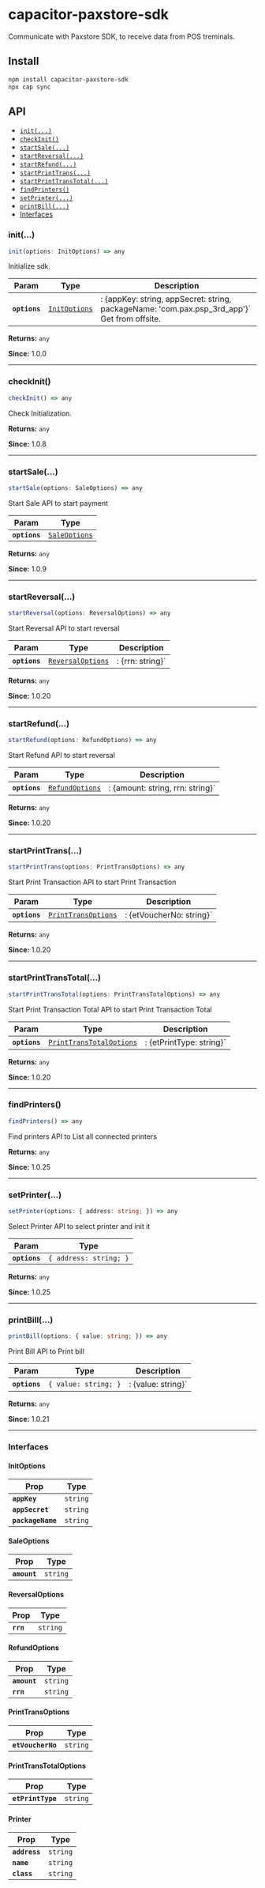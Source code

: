 # capacitor-paxstore-sdk

Communicate with Paxstore SDK, to receive data from POS treminals.

## Install

```bash
npm install capacitor-paxstore-sdk
npx cap sync
```

## API

<docgen-index>

- [`init(...)`](#init)
- [`checkInit()`](#checkinit)
- [`startSale(...)`](#startsale)
- [`startReversal(...)`](#startreversal)
- [`startRefund(...)`](#startrefund)
- [`startPrintTrans(...)`](#startprinttrans)
- [`startPrintTransTotal(...)`](#startprinttranstotal)
- [`findPrinters()`](#findprinters)
- [`setPrinter(...)`](#setprinter)
- [`printBill(...)`](#printbill)
- [Interfaces](#interfaces)

</docgen-index>

<docgen-api>
<!--Update the source file JSDoc comments and rerun docgen to update the docs below-->

### init(...)

```typescript
init(options: InitOptions) => any
```

Initialize sdk.

| Param         | Type                                                | Description                                                                                  |
| ------------- | --------------------------------------------------- | -------------------------------------------------------------------------------------------- |
| **`options`** | <code><a href="#initoptions">InitOptions</a></code> | : {appKey: string, appSecret: string, packageName: 'com.pax.psp_3rd_app'}` Get from offsite. |

**Returns:** <code>any</code>

**Since:** 1.0.0

---

### checkInit()

```typescript
checkInit() => any
```

Check Initialization.

**Returns:** <code>any</code>

**Since:** 1.0.8

---

### startSale(...)

```typescript
startSale(options: SaleOptions) => any
```

Start Sale
API to start payment

| Param         | Type                                                |
| ------------- | --------------------------------------------------- |
| **`options`** | <code><a href="#saleoptions">SaleOptions</a></code> |

**Returns:** <code>any</code>

**Since:** 1.0.9

---

### startReversal(...)

```typescript
startReversal(options: ReversalOptions) => any
```

Start Reversal
API to start reversal

| Param         | Type                                                        | Description      |
| ------------- | ----------------------------------------------------------- | ---------------- |
| **`options`** | <code><a href="#reversaloptions">ReversalOptions</a></code> | : {rrn: string}` |

**Returns:** <code>any</code>

**Since:** 1.0.20

---

### startRefund(...)

```typescript
startRefund(options: RefundOptions) => any
```

Start Refund
API to start reversal

| Param         | Type                                                    | Description                      |
| ------------- | ------------------------------------------------------- | -------------------------------- |
| **`options`** | <code><a href="#refundoptions">RefundOptions</a></code> | : {amount: string, rrn: string}` |

**Returns:** <code>any</code>

**Since:** 1.0.20

---

### startPrintTrans(...)

```typescript
startPrintTrans(options: PrintTransOptions) => any
```

Start Print Transaction
API to start Print Transaction

| Param         | Type                                                            | Description              |
| ------------- | --------------------------------------------------------------- | ------------------------ |
| **`options`** | <code><a href="#printtransoptions">PrintTransOptions</a></code> | : {etVoucherNo: string}` |

**Returns:** <code>any</code>

**Since:** 1.0.20

---

### startPrintTransTotal(...)

```typescript
startPrintTransTotal(options: PrintTransTotalOptions) => any
```

Start Print Transaction Total
API to start Print Transaction Total

| Param         | Type                                                                      | Description              |
| ------------- | ------------------------------------------------------------------------- | ------------------------ |
| **`options`** | <code><a href="#printtranstotaloptions">PrintTransTotalOptions</a></code> | : {etPrintType: string}` |

**Returns:** <code>any</code>

**Since:** 1.0.20

---

### findPrinters()

```typescript
findPrinters() => any
```

Find printers
API to List all connected printers

**Returns:** <code>any</code>

**Since:** 1.0.25

---

### setPrinter(...)

```typescript
setPrinter(options: { address: string; }) => any
```

Select Printer
API to select printer and init it

| Param         | Type                              |
| ------------- | --------------------------------- |
| **`options`** | <code>{ address: string; }</code> |

**Returns:** <code>any</code>

**Since:** 1.0.25

---

### printBill(...)

```typescript
printBill(options: { value: string; }) => any
```

Print Bill
API to Print bill

| Param         | Type                            | Description        |
| ------------- | ------------------------------- | ------------------ |
| **`options`** | <code>{ value: string; }</code> | : {value: string}` |

**Returns:** <code>any</code>

**Since:** 1.0.21

---

### Interfaces

#### InitOptions

| Prop              | Type                |
| ----------------- | ------------------- |
| **`appKey`**      | <code>string</code> |
| **`appSecret`**   | <code>string</code> |
| **`packageName`** | <code>string</code> |

#### SaleOptions

| Prop         | Type                |
| ------------ | ------------------- |
| **`amount`** | <code>string</code> |

#### ReversalOptions

| Prop      | Type                |
| --------- | ------------------- |
| **`rrn`** | <code>string</code> |

#### RefundOptions

| Prop         | Type                |
| ------------ | ------------------- |
| **`amount`** | <code>string</code> |
| **`rrn`**    | <code>string</code> |

#### PrintTransOptions

| Prop              | Type                |
| ----------------- | ------------------- |
| **`etVoucherNo`** | <code>string</code> |

#### PrintTransTotalOptions

| Prop              | Type                |
| ----------------- | ------------------- |
| **`etPrintType`** | <code>string</code> |

#### Printer

| Prop          | Type                |
| ------------- | ------------------- |
| **`address`** | <code>string</code> |
| **`name`**    | <code>string</code> |
| **`class`**   | <code>string</code> |

</docgen-api>
